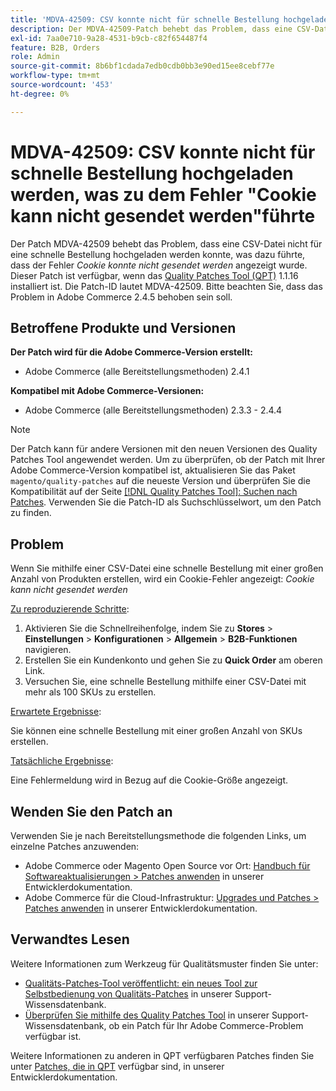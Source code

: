 ```yaml
---
title: 'MDVA-42509: CSV konnte nicht für schnelle Bestellung hochgeladen werden, was zu dem Fehler "Cookie kann nicht gesendet werden"führte'
description: Der MDVA-42509-Patch behebt das Problem, dass eine CSV-Datei nicht für eine schnelle Bestellung hochgeladen werden konnte, was dazu führte, dass der Cookie-Fehler nicht gesendet werden konnte. Dieser Patch ist verfügbar, wenn das [Quality Patches Tool (QPT)](/help/announcements/adobe-commerce-announcements/magento-quality-patches-released-new-tool-to-self-serve-quality-patches.md) 1.1.16 installiert ist. Die Patch-ID lautet MDVA-42509. Bitte beachten Sie, dass das Problem in Adobe Commerce 2.4.5 behoben sein soll.
exl-id: 7aa0e710-9a28-4531-b9cb-c82f654487f4
feature: B2B, Orders
role: Admin
source-git-commit: 8b6bf1cdada7edb0cdb0bb3e90ed15ee8cebf77e
workflow-type: tm+mt
source-wordcount: '453'
ht-degree: 0%

---
```


# MDVA-42509: CSV konnte nicht für schnelle Bestellung hochgeladen werden, was zu dem Fehler &quot;Cookie kann nicht gesendet werden&quot;führte

Der Patch MDVA-42509 behebt das Problem, dass eine CSV-Datei nicht für eine schnelle Bestellung hochgeladen werden konnte, was dazu führte, dass der Fehler *Cookie konnte nicht gesendet werden* angezeigt wurde. Dieser Patch ist verfügbar, wenn das [Quality Patches Tool (QPT)](/help/announcements/adobe-commerce-announcements/magento-quality-patches-released-new-tool-to-self-serve-quality-patches.md) 1.1.16 installiert ist. Die Patch-ID lautet MDVA-42509. Bitte beachten Sie, dass das Problem in Adobe Commerce 2.4.5 behoben sein soll.

## Betroffene Produkte und Versionen

**Der Patch wird für die Adobe Commerce-Version erstellt:**

* Adobe Commerce (alle Bereitstellungsmethoden) 2.4.1

**Kompatibel mit Adobe Commerce-Versionen:**

* Adobe Commerce (alle Bereitstellungsmethoden) 2.3.3 - 2.4.4

>[!NOTE]
>
>Der Patch kann für andere Versionen mit den neuen Versionen des Quality Patches Tool angewendet werden. Um zu überprüfen, ob der Patch mit Ihrer Adobe Commerce-Version kompatibel ist, aktualisieren Sie das Paket `magento/quality-patches` auf die neueste Version und überprüfen Sie die Kompatibilität auf der Seite [[!DNL Quality Patches Tool]: Suchen nach Patches](https://experienceleague.adobe.com/tools/commerce-quality-patches/index.html). Verwenden Sie die Patch-ID als Suchschlüsselwort, um den Patch zu finden.

## Problem

Wenn Sie mithilfe einer CSV-Datei eine schnelle Bestellung mit einer großen Anzahl von Produkten erstellen, wird ein Cookie-Fehler angezeigt: *Cookie kann nicht gesendet werden*

<u>Zu reproduzierende Schritte</u>:

1. Aktivieren Sie die Schnellreihenfolge, indem Sie zu **Stores** > **Einstellungen** > **Konfigurationen** > **Allgemein** > **B2B-Funktionen** navigieren.
1. Erstellen Sie ein Kundenkonto und gehen Sie zu **Quick Order** am oberen Link.
1. Versuchen Sie, eine schnelle Bestellung mithilfe einer CSV-Datei mit mehr als 100 SKUs zu erstellen.

<u>Erwartete Ergebnisse</u>:

Sie können eine schnelle Bestellung mit einer großen Anzahl von SKUs erstellen.

<u>Tatsächliche Ergebnisse</u>:

Eine Fehlermeldung wird in Bezug auf die Cookie-Größe angezeigt.

## Wenden Sie den Patch an

Verwenden Sie je nach Bereitstellungsmethode die folgenden Links, um einzelne Patches anzuwenden:

* Adobe Commerce oder Magento Open Source vor Ort: [Handbuch für Softwareaktualisierungen > Patches anwenden](https://experienceleague.adobe.com/en/docs/commerce-operations/tools/quality-patches-tool/usage) in unserer Entwicklerdokumentation.
* Adobe Commerce für die Cloud-Infrastruktur: [Upgrades und Patches > Patches anwenden](https://experienceleague.adobe.com/en/docs/commerce-cloud-service/user-guide/develop/upgrade/apply-patches) in unserer Entwicklerdokumentation.

## Verwandtes Lesen

Weitere Informationen zum Werkzeug für Qualitätsmuster finden Sie unter:

* [Qualitäts-Patches-Tool veröffentlicht: ein neues Tool zur Selbstbedienung von Qualitäts-Patches](/help/announcements/adobe-commerce-announcements/magento-quality-patches-released-new-tool-to-self-serve-quality-patches.md) in unserer Support-Wissensdatenbank.
* [Überprüfen Sie mithilfe des Quality Patches Tool](/help/support-tools/patches-available-in-qpt-tool/check-patch-for-magento-issue-with-magento-quality-patches.md) in unserer Support-Wissensdatenbank, ob ein Patch für Ihr Adobe Commerce-Problem verfügbar ist.

Weitere Informationen zu anderen in QPT verfügbaren Patches finden Sie unter [Patches, die in QPT](https://experienceleague.adobe.com/tools/commerce-quality-patches/index.html) verfügbar sind, in unserer Entwicklerdokumentation.
